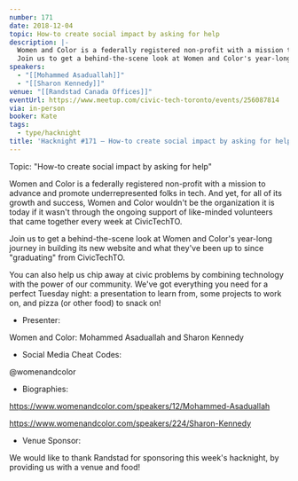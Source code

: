 ```yaml
---
number: 171
date: 2018-12-04
topic: How-to create social impact by asking for help
description: |-
  Women and Color is a federally registered non-profit with a mission to advance and promote underrepresented folks in tech. And yet, for all of its growth and success, Women and Color wouldn't be the organization it is today if it wasn't through the ongoing support of like-minded volunteers that came together every week at CivicTechTO.
  Join us to get a behind-the-scene look at Women and Color's year-long journey in building its new website and what they've been up to since ‘graduating’ from CivicTechTO.
speakers:
  - "[[Mohammed Asaduallah]]"
  - "[[Sharon Kennedy]]"
venue: "[[Randstad Canada Offices]]"
eventUrl: https://www.meetup.com/civic-tech-toronto/events/256087814
via: in-person
booker: Kate
tags:
  - type/hacknight
title: 'Hacknight #171 – How-to create social impact by asking for help'
---
```


Topic: "How-to create social impact by asking for help"

Women and Color is a federally registered non-profit with a mission to advance and promote underrepresented folks in tech. And yet, for all of its growth and success, Women and Color wouldn't be the organization it is today if it wasn't through the ongoing support of like-minded volunteers that came together every week at CivicTechTO.

Join us to get a behind-the-scene look at Women and Color's year-long journey in building its new website and what they've been up to since "graduating" from CivicTechTO.

You can also help us chip away at civic problems by combining technology with the power of our community. We've got everything you need for a perfect Tuesday night: a presentation to learn from, some projects to work on, and pizza (or other food) to snack on!

+ Presenter:

Women and Color: Mohammed Asaduallah and Sharon Kennedy

+ Social Media Cheat Codes:

@womenandcolor

+ Biographies:

https://www.womenandcolor.com/speakers/12/Mohammed-Asaduallah

https://www.womenandcolor.com/speakers/224/Sharon-Kennedy

+ Venue Sponsor:

We would like to thank Randstad for sponsoring this week's hacknight, by providing us with a venue and food!
